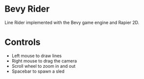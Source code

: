 # Bevy Rider

Line Rider implemented with the Bevy game engine and Rapier 2D.

# Controls

- Left mouse to draw lines
- Right mouse to drag the camera
- Scroll wheel to zoom in and out
- Spacebar to spawn a sled

